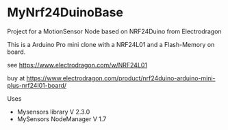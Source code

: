 # MyNrf24DuinoBase
Project for a MotionSensor Node based on NRF24Duino from Electrodragon

This is a Arduino Pro mini clone with a NRF24L01 and a Flash-Memory on board.

see https://www.electrodragon.com/w/NRF24L01

buy at https://www.electrodragon.com/product/nrf24duino-arduino-mini-plus-nrf24l01-board/

Uses 
- Mysensors library V 2.3.0
- MySensors NodeManager V 1.7


